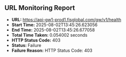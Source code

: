 ## URL Monitoring Report

- **URL:** https://api-gw1-prod1.fisglobal.com/gw/v1/health
- **Start Time:** 2025-08-02T13:45:26.623056
- **End Time:** 2025-08-02T13:45:26.677058
- **Total Time Taken:** 0.054002 seconds
- **HTTP Status Code:** 403
- **Status:** Failure
- **Failure Reason:** HTTP Status Code: 403
